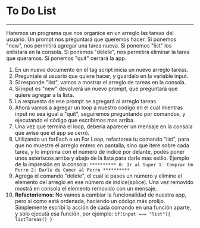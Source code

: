 # To Do List
___

Haremos un programa que nos organice en un arreglo las tareas del usuario. Un prompt nos preguntará que queremos hacer. Si ponemos "new", nos permitirá agregar una tarea nueva. Si ponemos "list" los enlistará en la consola. Si ponemos "delete", nos permitirá eliminar la tarea que queramos. Si ponemos "quit" cerrará la app.

1. En un nuevo documento en el tag script inicia un nuevo arreglo tareas.
2. Preguntale al usuario que quiere hacer, y guardalo en la variable input.
3. Si responde "list", vamos a mostrar el arreglo de tareas en la consola.
4. Si input es "new" devolverá un nuevo prompt, que preguntará que quiere agregar a la lista.
5. La respuesta de ese prompt se agregará al arreglo tareas.
6. Ahora vamos a agregar un loop a nuestro código en el cual mientras input no sea igual a "quit", seguiremos preguntando por comandos, y ejecutando el código que escribimos mas arriba.
7. Una vez que termina el loop, debería aparecer un mensaje en la consola que avise que el app se cerró.
8. Utilizando un forEach o un For Loop, refactorea tu comando "list", para que no muestre el arreglo entero en pantalla, sino que itere sobre cada tarea, y lo imprima con el número de índice por delante, podés poner unos asteriscos arriba y abajo de la lista para darle mas estilo. Ejemplo de la impresión en la consola:
   ``**********
     0: Ir al Super
     1: Comprar Un Perro
     2: Darle de Comer al Perro
     **********``
9. Agrega el comando "delete", el cual le pases un número y elimine el elemento del arreglo en ese número de índice(splice). Una vez removido mostrá en consola el elemento removido con un mensaje.
10. **Refactoriemos:** No vamos a cambiar la funcionalidad de nuestra app, pero si como está ordenada, haciendo un código más prolijo. Simplemente escribí la acción de cada comando en una función aparte, y solo ejecutá esa función, por ejemplo:
     ``if(input === "list"){
       listTareas()
       }`` 